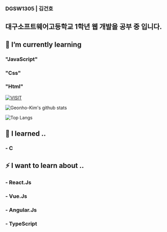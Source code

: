 ###  DGSW1305 | 김건호
## 대구소프트웨어고등학교 1학년 웹 개발을 공부 중 입니다.

<!--
**Clzzi/Clzzi** is a ✨ _special_ ✨ repository because its `README.md` (this file) appears on your GitHub profile.
- 🔭 I’m currently working on ...
- 🌱 I’m currently learning ...
- 👯 I’m looking to collaborate on ...
- 🤔 I’m looking for help with ...
- 💬 Ask me about ...
- 📫 How to reach me: ...
- 😄 Pronouns: ...
- ⚡ Fun fact: ...
-->
## 🌱 I’m currently learning 
###    "JavaScript"
###     "Css"
###     "Html"

[![VISIT](https://hits.seeyoufarm.com/api/count/incr/badge.svg?url=https%3A%2F%2Fgithub.com%2FGeonho-Kim&count_bg=%23BCEBE5&title_bg=%232DB9BA&icon=&icon_color=%23E7E7E7&title=VISIT&edge_flat=false)](https://hits.seeyoufarm.com)

![Geonho-Kim's github stats](https://github-readme-stats.vercel.app/api?username=Geonho-Kim&show_icons=true&theme=cobalt)

![Top Langs](https://github-readme-stats.vercel.app/api/top-langs/?username=Geonho-Kim&layout=compact)


## 🔭 I learned ..
### - C


## ⚡ I want to learn about ..
### - React.Js
### - Vue.Js
### - Angular.Js

### - TypeScript
